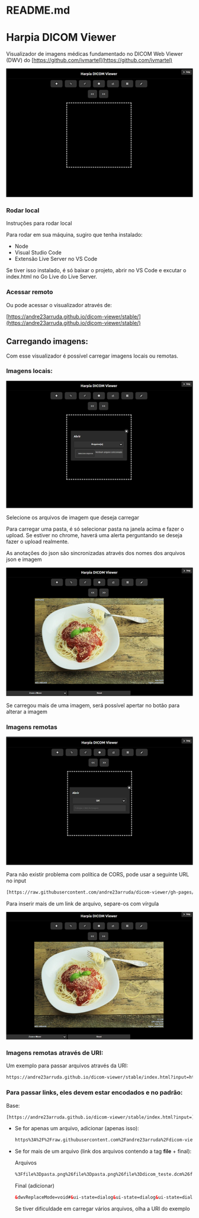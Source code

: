 # README.md

# Harpia DICOM Viewer

Visualizador de imagens médicas fundamentado no DICOM Web Viewer (DWV) do [https://github.com/ivmartel](https://github.com/ivmartel)

![images/readme/Untitled.png](images/readme/Untitled.png)

### Rodar local

Instruções para rodar local

Para rodar em sua máquina, sugiro que tenha instalado:

- Node
- Visual Studio Code
- Extensão Live Server no VS Code

Se tiver isso instalado, é só baixar o projeto, abrir no VS Code e excutar o index.html no Go Live do Live Server.

### Acessar remoto

Ou pode acessar o visualizador através de:

[https://andre23arruda.github.io/dicom-viewer/stable/](https://andre23arruda.github.io/dicom-viewer/stable/)

## Carregando imagens:

Com esse visualizador é possível carregar imagens locais ou remotas.

### Imagens locais:

![images/readme/Untitled%201.png](images/readme/Untitled%201.png)

Selecione os arquivos de imagem que deseja carregar

Para carregar uma pasta,  é só selecionar pasta na janela acima e fazer o upload. Se estiver no chrome, haverá uma alerta perguntando se deseja fazer o upload realmente.

As anotações do json são sincronizadas através dos nomes dos arquivos json e imagem

![images/readme/Untitled%202.png](images/readme/Untitled%202.png)

Se carregou mais de uma imagem, será possível apertar no botão para alterar a imagem

### Imagens remotas

![images/readme/Untitled%203.png](images/readme/Untitled%203.png)

Para não existir problema com política de CORS, pode usar a seguinte URL no input

```html
[https://raw.githubusercontent.com/andre23arruda/dicom-viewer/gh-pages/images/pasta.png](https://raw.githubusercontent.com/andre23arruda/dicom-viewer/gh-pages/images/pasta.png)  ,  [https://raw.githubusercontent.com/andre23arruda/dicom-viewer/gh-pages/images/](https://raw.githubusercontent.com/andre23arruda/dicom-viewer/gh-pages/images/pasta.png)dicom_teste.dcm,[https://raw.githubusercontent.com/andre23arruda/dicom-viewer/gh-pages/images/](https://raw.githubusercontent.com/andre23arruda/dicom-viewer/gh-pages/images/pasta.png)pasta_annotations.json
```

Para inserir mais de um link de arquivo, separe-os com vírgula

![images/readme/Untitled%204.png](images/readme/Untitled%204.png)

### Imagens remotas através de URI:

Um exemplo para passar arquivos através da URI:

```html
https://andre23arruda.github.io/dicom-viewer/stable/index.html?input=https%3A%2F%2Fraw.githubusercontent.com%2Fandre23arruda%2Fdicom-viewer%2Fgh-pages%2Fimages%2F%3Ffile%3Dpasta.png%26file%3Dpasta.png%26file%3Ddicom_teste.dcm%26file%3Dpasta_annotations.json&dwvReplaceMode=void#&ui-state=dialog&ui-state=dialog&ui-state=dialog&ui-state=dialog
```

### Para passar links, eles devem estar encodados e no padrão:

Base:

```html
[https://andre23arruda.github.io/dicom-viewer/stable/index.html?input=](https://andre23arruda.github.io/dicom-viewer/stable/index.html?input=)
```

- Se for apenas um arquivo, adicionar (apenas isso):

    ```html
    https%3A%2F%2Fraw.githubusercontent.com%2Fandre23arruda%2Fdicom-viewer%2Fgh-pages%2Fimages%2Fpasta.png
    ```

- Se for mais de um arquivo (link dos arquivos contendo a tag **file** + final):

    Arquivos

    ```html
    %3Ffile%3Dpasta.png%26file%3Dpasta.png%26file%3Ddicom_teste.dcm%26file%3Dpasta_annotations.json
    ```

    Final (adicionar)

    ```html
    &dwvReplaceMode=void#&ui-state=dialog&ui-state=dialog&ui-state=dialog&ui-state=dialog
    ```

    Se tiver dificuldade em carregar vários arquivos, olha a URI do exemplo